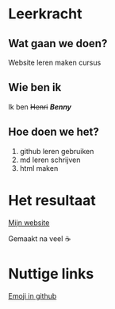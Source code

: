 # Leerkracht
## Wat gaan we doen?
Website leren maken cursus

## Wie ben ik
Ik ben ~~Henri~~ **_Benny_**

## Hoe doen we het?

1. github leren gebruiken
2. md leren schrijven
3. html maken

# Het resultaat
[Mijn website](https://ingegno-student.github.io/Leerkracht/)

Gemaakt na veel :coffee:

# Nuttige links
[Emoji in github](https://github.com/ikatyang/emoji-cheat-sheet/blob/master/README.md)
